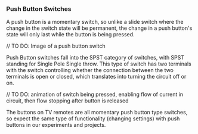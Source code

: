 ### Push Button Switches

A push button is a momentary switch, so unlike a slide switch where the change in the switch state will be permanent, the change in a push button's state will only last while the button is being pressed.

// TO DO: Image of a push button switch

Push Button switches fall into the SPST category of switches, with SPST standing for Single Pole Single throw. This type of switch has two terminals with the switch controlling whether the connection between the two terminals is open or closed, which translates into turning the circuit off or on.

// TO DO: animation of switch being pressed, enabling flow of current in circuit, then flow stopping after button is released

The buttons on TV remotes are all momentary push button type switches, so expect the same type of functionality (changing settings) with push buttons in our experiments and projects.
